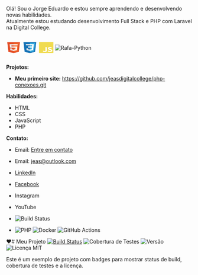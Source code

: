Olá! Sou o Jorge Eduardo e estou sempre aprendendo e desenvolvendo novas habilidades.   
Atualmente estou estudando desenvolvimento Full Stack e PHP com Laravel na Digital College.

<div style="display: inline_block"><br>
  <img align="center" alt="Rafa-HTML" height="30" width="40" src="https://raw.githubusercontent.com/devicons/devicon/master/icons/html5/html5-original.svg">
  <img align="center" alt="Rafa-CSS" height="30" width="40" src="https://raw.githubusercontent.com/devicons/devicon/master/icons/css3/css3-original.svg">
  <img align="center" alt="Rafa-Js" height="30" width="40" src="https://raw.githubusercontent.com/devicons/devicon/master/icons/javascript/javascript-plain.svg">
  <img align="center" alt="Rafa-Python" height="30" width="40" src="https://raw.githubusercontent.com/devicons/devicon/master/icons/php-original.svg">
</div>
  
  ##
**Projetos:**
* **Meu primeiro site:** https://github.com/jeasdigitalcollege/php-conexoes.git

**Habilidades:**
* HTML
* CSS
* JavaScript
* PHP
  
**Contato:**
* Email: [Entre em contato](mailto:jeas@outlook.com?subject=Contato%20pelo%20GitHub&body=Olá,%20gostaria%20de%20entrar%em%contato...)
* Email: jeas@outlook.com
* [LinkedIn](https://linkedin.com/in/jorgeeasiqueira "Perfil no LinkedIn")
* [Facebook](https://facebook.com/jorgeeasiqueira "Perfil no Facebook")
* Instagram 
* YouTube

* ![Build Status](https://img.shields.io/badge/build-passing-brightgreen)

* ![PHP](https://img.shields.io/badge/PHP-7.4-blue)
![Docker](https://img.shields.io/badge/Docker-19.03-blue)
![GitHub Actions](https://img.shields.io/badge/GitHub_Actions-CI%2FCD-brightgreen)

❤# Meu Projeto
[![Build Status](https://img.shields.io/badge/build-passing-brightgreen)](https://github.com/usuario/repo/actions)
![Cobertura de Testes](https://img.shields.io/badge/coverage-95%25-brightgreen)
![Versão](https://img.shields.io/badge/version-1.0.0-blue)
![Licença MIT](https://img.shields.io/badge/license-MIT-green)

Este é um exemplo de projeto com badges para mostrar status de build, cobertura de testes e a licença.


